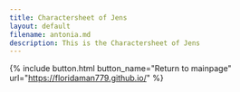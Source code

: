 ```yaml
---
title: Charactersheet of Jens
layout: default
filename: antonia.md
description: This is the Charactersheet of Jens
---
```

{% include button.html button_name="Return to mainpage" url="https://floridaman779.github.io/" %}
